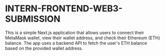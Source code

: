 # INTERN-FRONTEND-WEB3-SUBMISSION
This is a simple Next.js application that allows users to connect their MetaMask wallet, view their wallet address, and check their Ethereum (ETH) balance. The app uses a backend API to fetch the user's ETH balance based on the provided wallet address.
